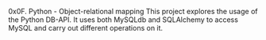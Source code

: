 0x0F. Python - Object-relational mapping
This project explores the usage of the Python DB-API. It uses both MySQLdb and SQLAlchemy to access MySQL and carry out different operations on it.
